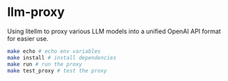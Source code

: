 # llm-proxy

Using litellm to proxy various LLM models into a unified OpenAI API format for easier use.

```bash
make echo # echo env variables
make install # install dependencies
make run # run the proxy
make test_proxy # test the proxy
```
